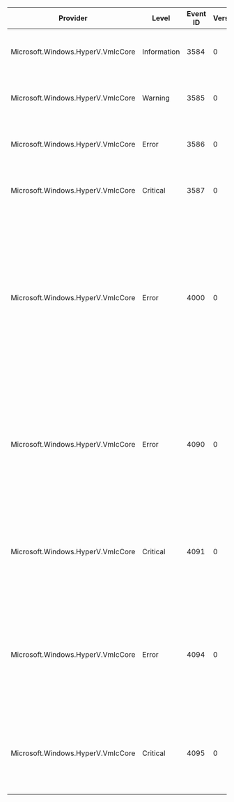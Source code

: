 Provider                           |  Level        |  Event ID  |  Version  |  Channel                                    |  Task  |  Opcode  |  Keyword  |  Message
-----------------------------------|---------------|------------|-----------|---------------------------------------------|--------|----------|-----------|----------------------------------------------------------------------------------------------------------------------------------------------------------------------------------------------
Microsoft.Windows.HyperV.VmIcCore  |  Information  |  3584      |  0        |  Microsoft-Windows-Hyper-V-Worker-Analytic  |        |          |           |  [Virtual machine {VmId}] {TraceData}
Microsoft.Windows.HyperV.VmIcCore  |  Warning      |  3585      |  0        |  Microsoft-Windows-Hyper-V-Worker-Analytic  |        |          |           |  [Virtual machine {VmId}] {TraceData}
Microsoft.Windows.HyperV.VmIcCore  |  Error        |  3586      |  0        |  Microsoft-Windows-Hyper-V-Worker-Analytic  |        |          |           |  [Virtual machine {VmId}] {TraceData}
Microsoft.Windows.HyperV.VmIcCore  |  Critical     |  3587      |  0        |  Microsoft-Windows-Hyper-V-Worker-Analytic  |        |          |           |  [Virtual machine {VmId}] {TraceData}
Microsoft.Windows.HyperV.VmIcCore  |  Error        |  4000      |  0        |  Microsoft-Windows-Hyper-V-Worker-Admin     |        |          |           |  Failed to connect to virtual machine '{VmName}' because there is no mutually supported protocol for VM: (Virtual machine ID {VmId}). Framework version: {Param1}; Message version: {Param2}.
Microsoft.Windows.HyperV.VmIcCore  |  Error        |  4090      |  0        |  Microsoft-Windows-Hyper-V-Worker-Admin     |        |          |           |  '{VmName}': The 'Guest Service Interface' integration service is either not enabled, not running or not initialized. (Virtual machine ID {VmId})
Microsoft.Windows.HyperV.VmIcCore  |  Critical     |  4091      |  0        |  Microsoft-Windows-Hyper-V-Worker-Admin     |        |          |           |  The 'Guest Service Interface' integration service is either not enabled, not running or not initialized.
Microsoft.Windows.HyperV.VmIcCore  |  Error        |  4094      |  0        |  Microsoft-Windows-Hyper-V-Worker-Admin     |        |          |           |  '{VmName}': The 'Guest Shutdown' integration service is either not enabled, not running or not initialized. (Virtual machine ID {VmId})
Microsoft.Windows.HyperV.VmIcCore  |  Critical     |  4095      |  0        |  Microsoft-Windows-Hyper-V-Worker-Admin     |        |          |           |  The 'Guest Shutdown' integration service is either not enabled, not running or not initialized.